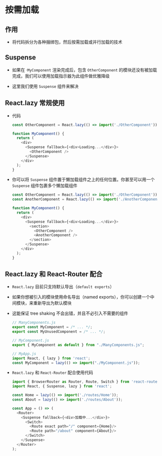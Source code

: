 # 按需加载

## 作用

  - 将代码拆分为各种捆绑包，然后按需加载或并行加载的技术

## Suspense

  - 如果在 ·`MyComponent` 渲染完成后，包含 `OtherComponent` 的模块还没有被加载完成，我们可以使用加载指示器为此组件做优雅降级

  - 这里我们使用 `Suspense` 组件来解决

## React.lazy 常规使用

  - 代码

    ```javascript
    const OtherComponent = React.lazy(() => import('./OtherComponent'));

    function MyComponent() {
      return (
        <div>
          <Suspense fallback={<div>Loading...</div>}>
            <OtherComponent />
          </Suspense>
        </div>
      );
    }
    ```

  - 你可以将 `Suspense` 组件置于懒加载组件之上的任何位置。你甚至可以用一个 `Suspense` 组件包裹多个懒加载组件

    ```javascript
    const OtherComponent = React.lazy(() => import('./OtherComponent'));
    const AnotherComponent = React.lazy(() => import('./AnotherComponent'));

    function MyComponent() {
      return (
        <div>
          <Suspense fallback={<div>Loading...</div>}>
            <section>
              <OtherComponent />
              <AnotherComponent />
            </section>
          </Suspense>
        </div>
      );
    }
    ```

## React.lazy 和 React-Router 配合

  - `React.lazy` 目前只支持默认导出（`default exports`）

  - 如果你想被引入的模块使用命名导出（named exports），你可以创建一个中间模块，来重新导出为默认模块

  - 这能保证 tree shaking 不会出错，并且不必引入不需要的组件

    ```javascript
    // ManyComponents.js
    export const MyComponent = /* ... */;
    export const MyUnusedComponent = /* ... */;
    ```

    ```javascript
    // MyComponent.js
    export { MyComponent as default } from "./ManyComponents.js";
    ```

    ```javascript
    // MyApp.js
    import React, { lazy } from 'react';
    const MyComponent = lazy(() => import("./MyComponent.js"));
    ```

  - `React.lazy` 和 `React-Router` 配合使用代码

    ```javascript
    import { BrowserRouter as Router, Route, Switch } from 'react-router-dom';
    import React, { Suspense, lazy } from 'react';

    const Home = lazy(() => import('./routes/Home'));
    const About = lazy(() => import('./routes/About'));

    const App = () => (
      <Router>
        <Suspense fallback={<div>加载中...</div>}>
          <Switch>
            <Route exact path="/" component={Home}/>
            <Route path="/about" component={About}/>
          </Switch>
        </Suspense>
      </Router>
    );
    ```
